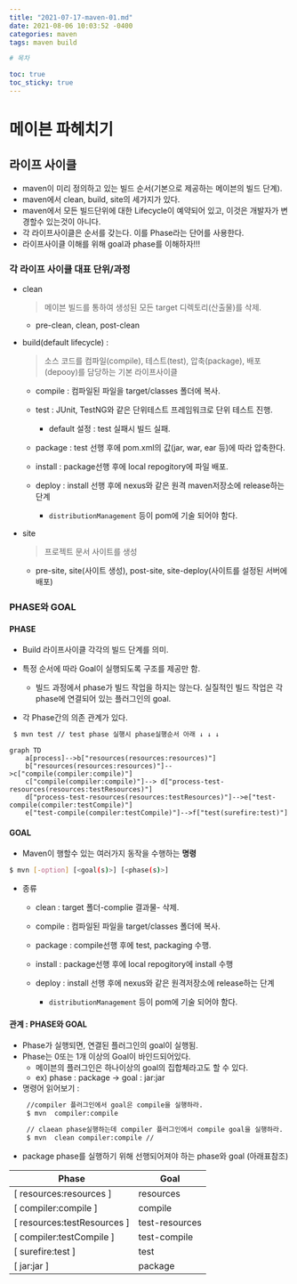```yaml
---
title: "2021-07-17-maven-01.md"
date: 2021-08-06 10:03:52 -0400 
categories: maven
tags: maven build

# 목차

toc: true  
toc_sticky: true
---
```


# 메이븐 파헤치기
## 라이프 사이클
- maven이 미리 정의하고 있는 빌드 순서(기본으로 제공하는 메이븐의 빌드 단계).
- maven에서 clean, build, site의 세가지가 있다.
- maven에서 모든 빌드단위에 대한 Lifecycle이 예약되어 있고, 이것은 개발자가 변경할수 있는것이 아니다.
- 각 라이프사이클은 순서를 갖는다. 이를 Phase라는 단어를 사용한다.
- 라이프사이클 이해를 위해 goal과 phase를 이해하자!!!
### 각 라이프 사이클 대표 단위/과정
- clean

  > 메이븐 빌드를 통하여 생성된 모든 target 디렉토리(산출물)를 삭제.

    - pre-clean, clean, post-clean

- build(default lifecycle) :

  > 소스 코드를 컴파일(compile), 테스트(test), 압축(package), 배포(depooy)를 담당하는 기본 라이프사이클

    - compile :  컴파일된 파일을 target/classes 폴더에 복사.
    - test : JUnit, TestNG와 같은 단위테스트 프레임워크로 단위 테스트 진행.
        - default 설정 : test 실패시 빌드 실패.
    - package : test 선행 후에 pom.xml의 <packaging /> 값(jar, war, ear 등)에 따라 압축한다.
    - install : package선행 후에 local repogitory에 파일 배포.
    - deploy : install 선행 후에 nexus와 같은 원격 maven저장소에 release하는 단계

        - `distributionManagement` 등이 pom에 기술 되어야 함다.

- site

  > 프로젝트 문서 사이트를 생성

    - pre-site, site(사이트 생성), post-site, site-deploy(사이트를 설정된 서버에 배포)
### PHASE와 GOAL
#### PHASE
- Build 라이프사이클 각각의 빌드 단계를 의미.

- 특정 순서에 따라 Goal이 실행되도록 구조를 제공만 함.

    - 빌드 과정에서 phase가 빌드 작업을 하지는 않는다. 실질적인 빌드 작업은 각 phase에 연결되어 있는 플러그인의 goal.

- 각 Phase간의 의존 관계가 있다.
```bash
 $ mvn test // test phase 실행시 phase실행순서 아래 ↓ ↓ ↓ 
```

  ```mermaid
  graph TD
      a[process]-->b["resources(resources:resources)"]
      b["resources(resources:resources)"]-->c["compile(compiler:compile)"]
      c["compile(compiler:compile)"]--> d["process-test-resources(resources:testResources)"]
      d["process-test-resources(resources:testResources)"]-->e["test-compile(compiler:testCompile)"]
      e["test-compile(compiler:testCompile)"]-->f["test(surefire:test)"]
  ```


#### GOAL

- Maven이 행할수 있는 여러가지 동작을 수행하는 **명령**

 ```bash
 $ mvn [-option] [<goal(s)>] [<phase(s)>]
 ```

- 종류

    - clean : target 폴더-complie 결과물- 삭제.

    - compile :  컴파일된 파일을 target/classes 폴더에 복사.

    - package : compile선행 후에 test, packaging 수행.

    - install : package선행 후에 local repogitory에 install 수행

    - deploy : install 선행 후에 nexus와 같은 원격저장소에 release하는 단계

        - `distributionManagement` 등이 pom에 기술 되어야 함다.
#### 관계 : PHASE와 GOAL
- Phase가 실행되면, 연결된 플러그인의 goal이 실행됨.
- Phase는 0또는 1개 이상의 Goal이 바인드되어있다.
    - 메이븐의 플러그인은 하나이상의 goal의 집합체라고도 할 수 있다.
    - ex) phase : package → goal : jar:jar
- 명령어 읽어보기 :
    ```bash
     //compiler 플러그인에서 goal은 compile을 실행하라.
     $ mvn  compiler:compile 
    
     // claean phase실행하는데 compiler 플러그인에서 compile goal을 실행하라.
     $ mvn  clean compiler:compile // 
    ```
- package phase를 실행하기 위해 선행되어져야 하는 phase와 goal (아래표참조)

| Phase                        | Goal           |
| ---------------------------- | -------------- |
| [  resources:resources ]     | resources      |
| [  compiler:compile ]        | compile        |
| [  resources:testResources ] | test-resources |
| [  compiler:testCompile ]    | test-compile   |
| [  surefire:test ]           | test           |
| [ jar:jar ]                  | package        |


